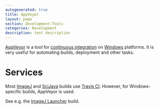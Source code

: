 ```yaml
---
autogenerated: true
title: AppVeyor
layout: page
section: Development:Tools
categories: Development
description: test description
---
```


[AppVeyor](https://ci.appveyor.com/) is a tool for [continuous integration](Project_management#Continuous_integration) on [Windows](/platforms/windows) platforms. It is very useful for automating builds, deployment and other tasks.


Services
========

Most [ImageJ](/about) and [SciJava](SciJava) builds use [Travis CI](/develop/travis). However, for Windows-specific builds, AppVeyor is used.

See e.g. the [ImageJ Launcher](https://ci.appveyor.com/project/scijava/imagej-launcher) build.
